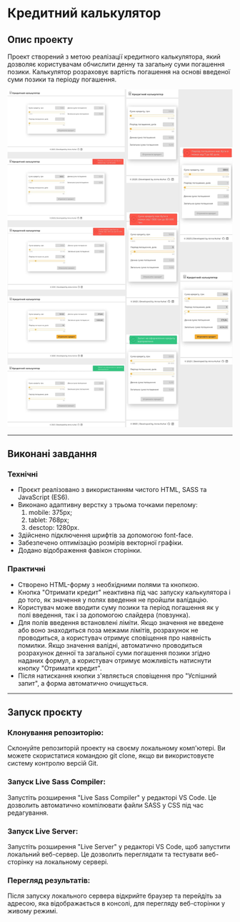 # Кредитний калькулятор

## Опис проекту

Проект створений з метою реалізації кредитного калькулятора, який дозволяє користувачам обчислити
денну та загальну суми погашення позики. Калькулятор розраховує вартість погашення на основі
введеної суми позики та періоду погашення.

![Design visualization](./assets/image/design.jpeg)

---

## Виконані завдання

### Технічні

- Проєкт реалізовано з використанням чистого HTML, SASS та JavaScript (ES6).
- Виконано адаптивну верстку з трьома точками перелому:
  1. mobile: 375px;
  2. tablet: 768px;
  3. desctop: 1280px.
- Здійснено підключення шрифтів за допомогою font-face.
- Забезпечено оптимізацію розмірів векторної графіки.
- Додано відображення фавікон сторінки.

### Практичні

- Створено HTML-форму з необхідними полями та кнопкою.
- Кнопка "Отримати кредит" неактивна під час запуску калькулятора і до того, як значення у полях
  введення не пройшли валідацію.
- Користувач може вводити суму позики та період погашення як у полі введення, так і за допомогою
  слайдера (повзунка).
- Для полів введення встановлені ліміти. Якщо значення не введене або воно знаходиться поза межами
  лімітів, розрахунок не проводиться, а користувач отримує сповіщення про наявність помилки. Якщо
  значення валідні, автоматично проводиться розрахунок денної та загальної суми погашення позики
  згідно наданих формул, а користувач отримує можливість натиснути кнопку "Отримати кредит".
- Після натискання кнопки з'являється сповіщення про "Успішний запит", а форма автоматично
  очищується.

---

## Запуск проєкту

### Клонування репозиторію:

Склонуйте репозиторій проекту на своєму локальному комп'ютері. Ви можете скористатися командою git
clone, якщо ви використовуєте систему контролю версій Git.

### Запуск Live Sass Compiler:

Запустіть розширення "Live Sass Compiler" у редакторі VS Code. Це дозволить автоматично компілювати
файли SASS у CSS під час редагування.

### Запуск Live Server:

Запустіть розширення "Live Server" у редакторі VS Code, щоб запустити локальний веб-сервер. Це
дозволить переглядати та тестувати веб-сторінку на локальному сервері.

### Перегляд результатів:

Після запуску локального сервера відкрийте браузер та перейдіть за адресою, яка відображається в
консолі, для перегляду веб-сторінки у живому режимі.
